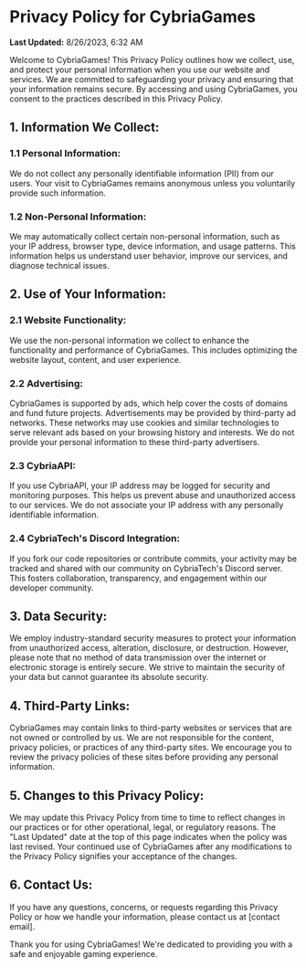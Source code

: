 # Privacy Policy for CybriaGames

**Last Updated:** 8/26/2023, 6:32 AM

Welcome to CybriaGames! This Privacy Policy outlines how we collect, use, and protect your personal information when you use our website and services. We are committed to safeguarding your privacy and ensuring that your information remains secure. By accessing and using CybriaGames, you consent to the practices described in this Privacy Policy.

## 1. Information We Collect:

### 1.1 Personal Information:
We do not collect any personally identifiable information (PII) from our users. Your visit to CybriaGames remains anonymous unless you voluntarily provide such information.

### 1.2 Non-Personal Information:
We may automatically collect certain non-personal information, such as your IP address, browser type, device information, and usage patterns. This information helps us understand user behavior, improve our services, and diagnose technical issues.

## 2. Use of Your Information:

### 2.1 Website Functionality:
We use the non-personal information we collect to enhance the functionality and performance of CybriaGames. This includes optimizing the website layout, content, and user experience.

### 2.2 Advertising:
CybriaGames is supported by ads, which help cover the costs of domains and fund future projects. Advertisements may be provided by third-party ad networks. These networks may use cookies and similar technologies to serve relevant ads based on your browsing history and interests. We do not provide your personal information to these third-party advertisers.

### 2.3 CybriaAPI:
If you use CybriaAPI, your IP address may be logged for security and monitoring purposes. This helps us prevent abuse and unauthorized access to our services. We do not associate your IP address with any personally identifiable information.

### 2.4 CybriaTech's Discord Integration:
If you fork our code repositories or contribute commits, your activity may be tracked and shared with our community on CybriaTech's Discord server. This fosters collaboration, transparency, and engagement within our developer community.

## 3. Data Security:

We employ industry-standard security measures to protect your information from unauthorized access, alteration, disclosure, or destruction. However, please note that no method of data transmission over the internet or electronic storage is entirely secure. We strive to maintain the security of your data but cannot guarantee its absolute security.

## 4. Third-Party Links:

CybriaGames may contain links to third-party websites or services that are not owned or controlled by us. We are not responsible for the content, privacy policies, or practices of any third-party sites. We encourage you to review the privacy policies of these sites before providing any personal information.

## 5. Changes to this Privacy Policy:

We may update this Privacy Policy from time to time to reflect changes in our practices or for other operational, legal, or regulatory reasons. The "Last Updated" date at the top of this page indicates when the policy was last revised. Your continued use of CybriaGames after any modifications to the Privacy Policy signifies your acceptance of the changes.

## 6. Contact Us:

If you have any questions, concerns, or requests regarding this Privacy Policy or how we handle your information, please contact us at [contact email].

Thank you for using CybriaGames! We're dedicated to providing you with a safe and enjoyable gaming experience.
